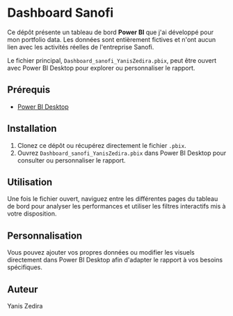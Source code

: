 # Dashboard Sanofi

Ce dépôt présente un tableau de bord **Power BI** que j'ai développé pour mon portfolio data. Les données sont entièrement fictives et n'ont aucun lien avec les activités réelles de l'entreprise Sanofi.

Le fichier principal, `Dashboard_sanofi_YanisZedira.pbix`, peut être ouvert avec Power BI Desktop pour explorer ou personnaliser le rapport.

## Prérequis
- [Power BI Desktop](https://powerbi.microsoft.com/)

## Installation
1. Clonez ce dépôt ou récupérez directement le fichier `.pbix`.
2. Ouvrez `Dashboard_sanofi_YanisZedira.pbix` dans Power BI Desktop pour consulter ou personnaliser le rapport.

## Utilisation
Une fois le fichier ouvert, naviguez entre les différentes pages du tableau de bord pour analyser les performances et utiliser les filtres interactifs mis à votre disposition.

## Personnalisation
Vous pouvez ajouter vos propres données ou modifier les visuels directement dans Power BI Desktop afin d'adapter le rapport à vos besoins spécifiques.

## Auteur
Yanis Zedira

